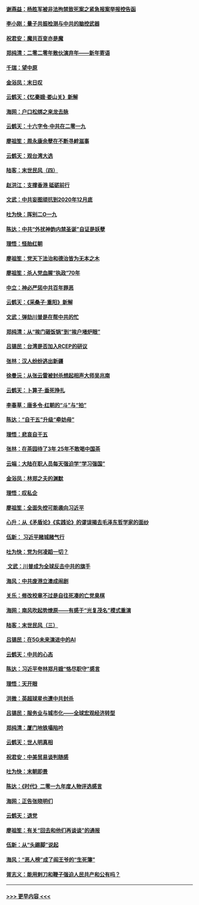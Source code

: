#### [谢燕益：杨胜军被非法拘禁致死案之紧急报案举报控告函](../pages/nsc993/n11756134.md?t=01011401) 
#### [李小刚：量子共振检测与中共的脑控武器](../pages/nsc993/n11754518.md?t=01011401) 
#### [祝君安：魔共百变亦是魔](../pages/nsc993/n11754469.md?t=01011401) 
#### [郑纯清：二零二零年散伙演弃年——新年寄语](../pages/nsc993/n11754195.md?t=01011401) 
#### [千瑞：望中原](../pages/nsc993/n11754159.md?t=01011401) 
#### [金浴凤：末日叹](../pages/nsc993/n11752359.md?t=01011401) 
#### [云鹤天：《忆秦娥‧娄山关》新解](../pages/nsc993/n11752348.md?t=01011401) 
#### [海网：户口松绑之来龙去脉](../pages/nsc993/n11752328.md?t=01011401) 
#### [云鹤天：十六字令‧中共在二零一九](../pages/nsc993/n11752305.md?t=01011401) 
#### [廖祖笙：周永康余孽在不断寻衅滋事](../pages/nsc993/n11751013.md?t=01011401) 
#### [云鹤天：观台湾大选](../pages/nsc993/n11751007.md?t=01011401) 
#### [陆客：末世民风（四）](../pages/nsc993/n11749203.md?t=01011401) 
#### [赵洪江：支撑香港 砥砺前行](../pages/nsc993/n11748482.md?t=01011401) 
#### [文武：中共妄图顽抗到2020年12月底](../pages/nsc993/n11748446.md?t=01011401) 
#### [吐为快：挥别二O一九](../pages/nsc993/n11748411.md?t=01011401) 
#### [陈达：中共“外扰神韵内禁圣诞”自证是妖孽](../pages/nsc993/n11748226.md?t=01011401) 
#### [理悟：怪胎红朝](../pages/nsc993/n11748206.md?t=01011401) 
#### [廖祖笙：党天下法治和德治皆为无本之木](../pages/nsc993/n11748135.md?t=01011401) 
#### [廖祖笙：杀人党血腥“执政”70年](../pages/nsc993/n11745144.md?t=01011401) 
#### [中立：神必严惩中共百年罪恶](../pages/nsc993/n11744970.md?t=01011401) 
#### [云鹤天：《采桑子‧重阳》新解](../pages/nsc993/n11744948.md?t=01011401) 
#### [文武：弹劾川普是在帮中共的忙](../pages/nsc993/n11744758.md?t=01011401) 
#### [郑纯清：从“挨门砸饭锅”到“挨户堵炉眼”](../pages/nsc993/n11744745.md?t=01011401) 
#### [吕锡民：台湾是否加入RCEP的研议](../pages/nsc993/n11744701.md?t=01011401) 
#### [张林：汉人纷纷逃出新疆](../pages/nsc993/n11743530.md?t=01011401) 
#### [徐曼沅：从张云雷被封杀想起相声大师吴兆南](../pages/nsc993/n11741816.md?t=01011401) 
#### [云鹤天：卜算子‧垂死挣扎](../pages/nsc993/n11739956.md?t=01011401) 
#### [李春草：唐多令‧红朝的“斗”与“拍”](../pages/nsc993/n11739830.md?t=01011401) 
#### [陈达：“自干五”升级“牵妨母”](../pages/nsc993/n11739724.md?t=01011401) 
#### [理悟：悲哀自干五](../pages/nsc993/n11739547.md?t=01011401) 
#### [张林：在茶园待了3年 25年不敢喝中国茶](../pages/nsc993/n11739240.md?t=01011401) 
#### [云端：大陆在职人员每天强迫学“学习强国”](../pages/nsc993/n11738735.md?t=01011401) 
#### [金浴凤：林郑之夫的渊默](../pages/nsc993/n11737735.md?t=01011401) 
#### [理悟：叹私企](../pages/nsc993/n11737715.md?t=01011401) 
#### [廖祖笙：全面失控可能袭向习近平](../pages/nsc993/n11737704.md?t=01011401) 
#### [心升：从《矛盾论》《实践论》的谬误揭去毛泽东哲学家的面纱](../pages/nsc993/n11736962.md?t=01011401) 
#### [伍新： 习近平赌城赌气行](../pages/nsc993/n11736929.md?t=01011401) 
#### [吐为快：党为何凌蹈一切？](../pages/nsc993/n11736915.md?t=01011401) 
#### [ 文武：川普成为全球反击中共的旗手](../pages/nsc993/n11736882.md?t=01011401) 
#### [海风：中共废港立澳成闹剧](../pages/nsc993/n11735857.md?t=01011401) 
#### [关乐：修改校章不过是自往死凑的亡党臭棋](../pages/nsc993/n11735097.md?t=01011401) 
#### [海网：南风吹起势燎原——有感于“光复茂名”模式重演](../pages/nsc993/n11732308.md?t=01011401) 
#### [陆客：末世民风（三）](../pages/nsc993/n11732211.md?t=01011401) 
#### [吕锡民：在5G未来演进中的AI](../pages/nsc993/n11730010.md?t=01011401) 
#### [云鹤天：中共的心态](../pages/nsc993/n11729906.md?t=01011401) 
#### [陈达：习近平夸林郑月娥“恪尽职守”感言](../pages/nsc993/n11729881.md?t=01011401) 
#### [理悟：天开眼](../pages/nsc993/n11729699.md?t=01011401) 
#### [洪微：英超球星也遭中共封杀](../pages/nsc993/n11727243.md?t=01011401) 
#### [吕锡民：服务业与城市化——全球宏观经济转型](../pages/nsc993/n11725845.md?t=01011401) 
#### [郑纯清：厦门地铁塌陷吟](../pages/nsc993/n11725813.md?t=01011401) 
#### [云鹤天：世人明真相](../pages/nsc993/n11725621.md?t=01011401) 
#### [祝君安：中美贸易谈判随感](../pages/nsc993/n11725609.md?t=01011401) 
#### [吐为快：末朝即景](../pages/nsc993/n11723365.md?t=01011401) 
#### [陈达：《时代》二零一九年度人物评选感言](../pages/nsc993/n11723337.md?t=01011401) 
#### [海网：正告张晓明们](../pages/nsc993/n11723228.md?t=01011401) 
#### [云鹤天：退党](../pages/nsc993/n11723056.md?t=01011401) 
#### [廖祖笙：有关“回去和他们再谈谈”的通报](../pages/nsc993/n11722442.md?t=01011401) 
#### [伍新：从“头踢脚”说起](../pages/nsc993/n11722429.md?t=01011401) 
#### [海风：“恶人榜”成了阎王爷的“生死簿”](../pages/nsc993/n11722272.md?t=01011401) 
#### [胥志义：能用剌刀和鞭子强迫人民共产和公有吗？](../pages/nsc993/n11720569.md?t=01011401) 

----
#### [ >>> 更早内容 <<< ](../indexes/nsc993-earlier.md)
